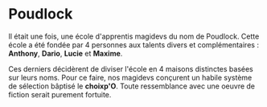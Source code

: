 # Poudlock

Il était une fois, une école d'apprentis magidevs du nom de Poudlock. Cette école a été fondée par 4 personnes aux talents divers et complémentaires : **Anthony**, **Dario**, **Lucie** et **Maxime**.

Ces derniers décidèrent de diviser l'école en 4 maisons distinctes basées sur leurs noms. Pour ce faire, nos magidevs conçurent un habile système de sélection bâptisé le **choixp'O**. Toute ressemblance avec une oeuvre de fiction serait purement fortuite.


